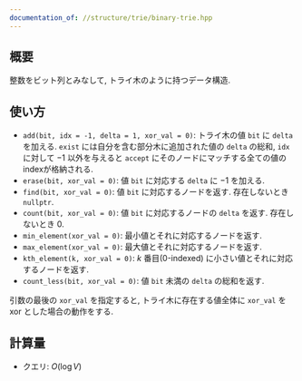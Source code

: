 ```yaml
---
documentation_of: //structure/trie/binary-trie.hpp
---
```


## 概要

整数をビット列とみなして, トライ木のように持つデータ構造.


## 使い方

* `add(bit, idx = -1, delta = 1, xor_val = 0)`: トライ木の値 `bit` に `delta` を加える. `exist` には自分を含む部分木に追加された値の `delta` の総和, `idx` に対して $-1$ 以外を与えると `accept` にそのノードにマッチする全ての値のindexが格納される.
* `erase(bit, xor_val = 0)`: 値 `bit` に対応する `delta` に $-1$ を加える.
* `find(bit, xor_val = 0)`: 値 `bit` に対応するノードを返す. 存在しないとき `nullptr`.
* `count(bit, xor_val = 0)`: 値 `bit` に対応するノードの `delta` を返す. 存在しないとき $0$.
* `min_element(xor_val = 0)`: 最小値とそれに対応するノードを返す.
* `max_element(xor_val = 0)`: 最大値とそれに対応するノードを返す.
* `kth_element(k, xor_val = 0)`: $k$ 番目(0-indexed) に小さい値とそれに対応するノードを返す.
* `count_less(bit, xor_val = 0)`: 値 `bit` 未満の `delta` の総和を返す.

引数の最後の `xor_val` を指定すると, トライ木に存在する値全体に `xor_val` を xor とした場合の動作をする.

## 計算量

* クエリ: $O(\log V)$ 
